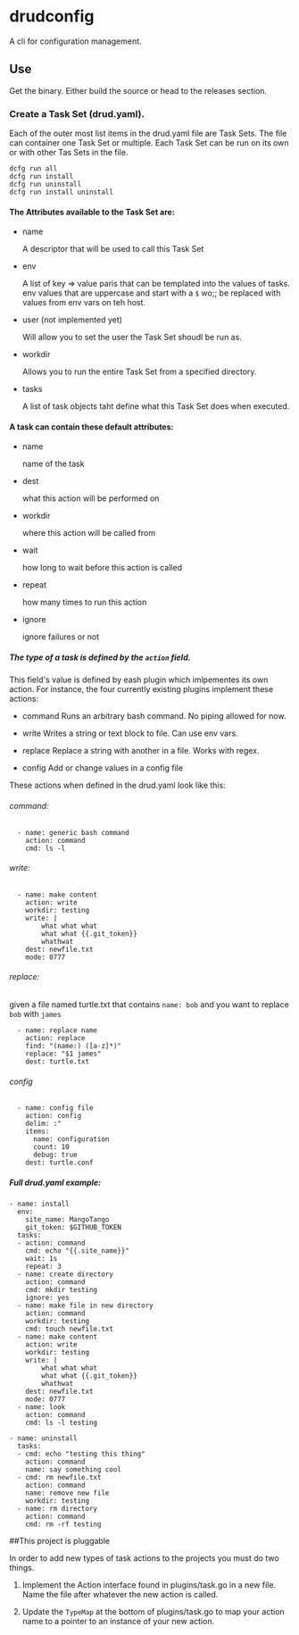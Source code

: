# drudconfig
A cli for configuration management.

## Use

Get the binary. Either build the source or head to the releases section.

### Create a Task Set (drud.yaml).

Each of the outer most list items in the drud.yaml file are Task Sets. The file can container one Task Set or multiple.
Each Task Set can be run on its own or with other Tas Sets in the file.

```
dcfg run all
dcfg run install
dcfg run uninstall
dcfg run install uninstall
```


#### The Attributes available to the Task Set are:

  -	name
  
       A descriptor that will be used to call this Task Set

  -	env

       A list of key => value paris that can be templated into the values of tasks. env values that are uppercase
       and start with a `$` wo;; be replaced with values from env vars on teh host.

  -	user (not implemented yet)

       Will allow you to set the user the Task Set shoudl be run as.

  -	workdir

       Allows you to run the entire Task Set from a specified directory.

  -	tasks

       A list of task objects taht define what this Task Set does when executed.


#### A task can contain these default attributes:

  -	name  

       name of the task

  -	dest  

       what this action will be performed on

  -	workdir

       where this action will be called from

  -	wait

       how long to wait before this action is called

  -	repeat 

       how many times to run this action

  -	ignore

       ignore failures or not


##### The type of a task is defined by the `action` field.

This field's value is defined by eash plugin which imlpementes its own action.
For instance, the four currently existing plugins implement these actions:

  - command
       Runs an arbitrary bash command. No piping allowed for now.

  - write
       Writes a string or text block to file. Can use env vars.

  - replace
       Replace a string with another in a file. Works with regex.

  - config
       Add or change values in a config file

These actions when defined in the drud.yaml look like this:

###### command:

```
  - name: generic bash command
    action: command
    cmd: ls -l
```

###### write:

```
  - name: make content
    action: write
    workdir: testing
    write: |
        what what what
        what what {{.git_token}}
        whathwat
    dest: newfile.txt
    mode: 0777
```

###### replace:

given a file named turtle.txt that contains `name: bob` and you want to replace `bob` with `james`

```
  - name: replace name
    action: replace
    find: "(name:) ([a-z]*)"
    replace: "$1 james"
    dest: turtle.txt
```

###### config

```
  - name: config file
    action: config
    delim: :"
    items:
      name: configuration
      count: 10
      debug: true
    dest: turtle.conf
```


##### Full drud.yaml example:

```
- name: install
  env:
    site_name: MangoTango
    git_token: $GITHUB_TOKEN
  tasks:
  - action: command
    cmd: echo "{{.site_name}}"
    wait: 1s
    repeat: 3
  - name: create directory
    action: command
    cmd: mkdir testing
    ignore: yes
  - name: make file in new directory
    action: command
    workdir: testing
    cmd: touch newfile.txt
  - name: make content
    action: write
    workdir: testing
    write: |
        what what what
        what what {{.git_token}}
        whathwat
    dest: newfile.txt
    mode: 0777
  - name: look
    action: command
    cmd: ls -l testing

- name: uninstall
  tasks:
  - cmd: echo "testing this thing"
    action: command
    name: say something cool
  - cmd: rm newfile.txt
    action: command
    name: remove new file
    workdir: testing
  - name: rm directory
    action: command
    cmd: rm -rf testing
```

##This project is pluggable

In order to add new types of task actions to the projects you must do two things.

1. Implement the Action interface found in plugins/task.go in a new file. Name the file after whatever the new action
is called. 

2. Update the `TypeMap` at the bottom of plugins/task.go to map your action name to a pointer to an instance of your new action.


